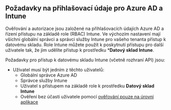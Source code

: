 <!-- This include is part of the Intune Data Warehouse documentation. -->

## <a name="azure-ad-and-intune-credential-requirements"></a>Požadavky na přihlašovací údaje pro Azure AD a Intune

Ověřování a autorizace jsou založené na přihlašovacích údajích Azure AD a řízení přístupu na základě role (RBAC) Intune. Ve výchozím nastavení mají všichni globální správci a správci služby Intune pro vašeho tenanta přístup k datovému skladu. Role Intune můžete použít k poskytnutí přístupu pro další uživatele tak, že jim udělíte přístup k prostředku ***Datový sklad Intune**.

Požadavky pro přístup k datovému skladu Intune (včetně rozhraní API) jsou:

  -  Uživatel musí být jedním z těchto uživatelů:
      -  Globální správce Azure AD
      -  Správce služby Intune
      -  Uživatel s přístupem na základě role k prostředku **Datový sklad Intune**
      -  Ověření bez účasti uživatele pomocí [ověřování pouze na úrovni aplikace](../data-warehouse-app-only-auth.md) 